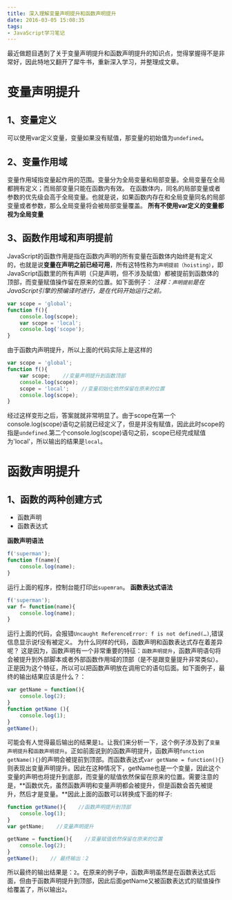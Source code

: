 ```yaml
---
title: 深入理解变量声明提升和函数声明提升
date: 2016-03-05 15:08:35
tags:
- JavaScript学习笔记
---
```

最近做题目遇到了关于变量声明提升和函数声明提升的知识点，觉得掌握得不是非常好，因此特地又翻开了犀牛书，重新深入学习，并整理成文章。
<!-- more -->
# 变量声明提升
## 1、变量定义
可以使用var定义变量，变量如果没有赋值，那变量的初始值为`undefined`。
## 2、变量作用域
变量作用域指变量起作用的范围。变量分为全局变量和局部变量。全局变量在全局都拥有定义；而局部变量只能在函数内有效。
在函数体内，同名的局部变量或者参数的优先级会高于全局变量。也就是说，如果函数内存在和全局变量同名的局部变量或者参数，那么全局变量将会被局部变量覆盖。
**所有不使用var定义的变量都视为全局变量**
## 3、函数作用域和声明提前
JavaScript的函数作用是指在函数内声明的所有变量在函数体内始终是有定义的，也就是说**变量在声明之前已经可用**，所有这特性称为`声明提前（hoisting）`，即JavaScript函数里的所有声明（只是声明，但不涉及赋值）都被提前到函数体的顶部，而变量赋值操作留在原来的位置。如下面例子：
_注释：`声明提前`是在JavaScript引擎的预编译时进行，是在代码开始运行之前。_
```javascript
var scope = 'global';
function f(){
    console.log(scope);
    var scope = 'local';
    console.log('scope');
}
```
由于函数内声明提升，所以上面的代码实际上是这样的
```javascript
var scope = 'global';
function f(){
    var scope;    //变量声明提升到函数顶部
    console.log(scope);
    scope = 'local';    //变量初始化依然保留在原来的位置
    console.log(scope);
}
```
经过这样变形之后，答案就就非常明显了。由于scope在第一个console.log(scope)语句之前就已经定义了，但是并没有赋值，因此此时scope的指是`undefined`.第二个console.log(scope)语句之前，scope已经完成赋值为'local'，所以输出的结果是`local`。

# 函数声明提升
## 1、函数的两种创建方式
* 函数声明
* 函数表达式

**函数声明语法**
```javascript
f('superman');
function f(name){
    console.log(name);
}
```
运行上面的程序，控制台能打印出`supemran`。
**函数表达式语法**
```javascript
f('superman');
var f= function(name){
    console.log(name);
}
```

运行上面的代码，会报错`Uncaught ReferenceError: f is not defined(…)`,错误信息显示说f没有被定义。
 为什么同样的代码，函数声明和函数表达式存在着差异呢？
这是因为，函数声明有一个非常重要的特征：`函数声明提升`，函数声明语句将会被提升到外部脚本或者外部函数作用域的顶部（是不是跟变量提升非常类似）。正是因为这个特征，所以可以把函数声明放在调用它的语句后面。如下面例子，最终的输出结果应该是什么？：
```javascript    
var getName = function(){
    console.log(2);
}
function getName (){
    console.log(1);
}
getName();
```
可能会有人觉得最后输出的结果是`1`。让我们来分析一下，这个例子涉及到了`变量声明提升`和`函数声明提升`。正如前面说到的函数声明提升，函数声明`function getName(){}`的声明会被提前到顶部。而函数表达式`var getName = function(){}`则表现出变量声明提升。因此在这种情况下，getName也是一个变量，因此这个变量的声明也将提升到底部，而变量的赋值依然保留在原来的位置。需要注意的是，**函数优先，虽然函数声明和变量声明都会被提升，但是函数会首先被提升，然后才是变量。**因此上面的函数可以转换成下面的样子:
```javascript
function getName(){    //函数声明提升到顶部
    console.log(1);
}
var getName;    //变量声明提升

getName = function(){    //变量赋值依然保留在原来的位置
    console.log(2);
}
getName();    // 最终输出：2
```
所以最终的输出结果是：`2`。在原来的例子中，函数声明虽然是在函数表达式后面，但由于函数声明提升到顶部，因此后面getName又被函数表达式的赋值操作给覆盖了，所以输出`2`。









